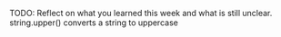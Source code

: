 TODO: Reflect on what you learned this week and what is still unclear.
string.upper() converts a string to uppercase

